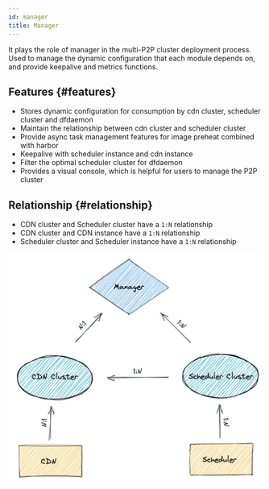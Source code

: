 ```yaml
---
id: manager
title: Manager
---
```


It plays the role of manager in the multi-P2P cluster deployment process.
Used to manage the dynamic configuration that each module depends on,
and provide keepalive and metrics functions.

## Features {#features}

- Stores dynamic configuration for consumption by cdn cluster, scheduler cluster and dfdaemon
- Maintain the relationship between cdn cluster and scheduler cluster
- Provide async task management features for image preheat combined with harbor
- Keepalive with scheduler instance and cdn instance
- Filter the optimal scheduler cluster for dfdaemon
- Provides a visual console, which is helpful for users to manage the P2P cluster

## Relationship {#relationship}

- CDN cluster and Scheduler cluster have a `1:N` relationship
- CDN cluster and CDN instance have a `1:N` relationship
- Scheduler cluster and Scheduler instance have a `1:N` relationship

![manager-relationship](../../resource/architecture/manager-relationship.jpg)
